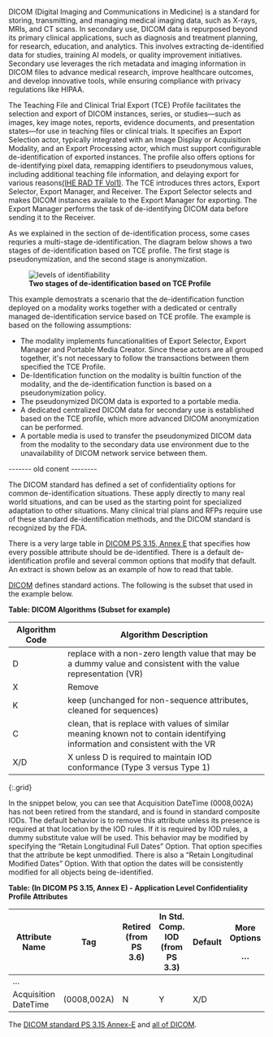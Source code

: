 DICOM (Digital Imaging and Communications in Medicine) is a standard for storing, transmitting, and managing medical imaging data, such as X-rays, MRIs, and CT scans. In secondary use, DICOM data is repurposed beyond its primary clinical applications, such as diagnosis and treatment planning, for research, education, and analytics. This involves extracting de-identified data for studies, training AI models, or quality improvement initiatives. Secondary use leverages the rich metadata and imaging information in DICOM files to advance medical research, improve healthcare outcomes, and develop innovative tools, while ensuring compliance with privacy regulations like HIPAA.

The Teaching File and Clinical Trial Export (TCE) Profile facilitates the selection and export of DICOM instances, series, or studies—such as images, key image notes, reports, evidence documents, and presentation states—for use in teaching files or clinical trials. It specifies an Export Selection actor, typically integrated with an Image Display or Acquisition Modality, and an Export Processing actor, which must support configurable de-identification of exported instances. The profile also offers options for de-identifying pixel data, remapping identifiers to pseudonymous values, including additional teaching file information, and delaying export for various reasons[(IHE RAD TF Vol1)](references.html#IHE_RAD_TF_Vol1). The TCE introduces thres actors, Export Selector, Export Manager, and Receiver. The Export Selector selects and makes DICOM instances availale to the Export Manager for exporting. The Export Manager performs the task of de-identifying DICOM data before sending it to the Receiver.

As we explained in the section of de-identification process, some cases requries a multi-stage de-identification. The diagram below shows a two stages of de-identification based on TCE profile. The first stage is pseudonymization, and the second stage is anonymization.

<figure>
  <img src="example-multi-stage-deid-dicom.png" alt="levels of identifiability">
  <figcaption><strong>Two stages of de-identification based on TCE Profile </strong></figcaption>
</figure>

This example demostrats a scenario that the de-identification function deployed on a modality works together with a dedicated or centrally managed de-identification service based on TCE profile. The example is based on the following assumptions:
- The modality implements funcationalities of Export Selector, Export Manager and Portable Media Creator. Since these actors are all grouped together, it's not necessary to follow the transactions between them specified the TCE Profile.
- De-Identification function on the modality is builtin function of the modality, and the de-identification function is based on a pseudonymization policy.
- The pseudonymized DICOM data is exported to a portable media.
- A dedicated centralized DICOM data for secondary use is established based on the TCE profile, which more advanced DICOM anonymization can be performed.
- A portable media is used to transfer the pseudonymized DICOM data from the modality to the secondary data use environment due to the unavailability of DICOM network service between them.




------- old conent --------

The DICOM standard has defined a set of confidentiality options for common de-identification situations. These apply directly to many real world situations, and can be used as the starting point for specialized adaptation to other situations. Many clinical trial plans and RFPs require use of these standard de-identification methods, and the DICOM standard is recognized by the FDA.

There is a very large table in [DICOM PS 3.15, Annex E](references.html#DICOM-part-15-annex-e) that specifies how every possible attribute should be de-identified. There is a default de-identification profile and several common options that modify that default. An extract is shown below as an example of how to read that table.

[DICOM](references.html#DICOM) defines standard actions. The following is the subset that used in the example below.

**Table: DICOM Algorithms (Subset for example)**

| Algorithm Code | Algorithm Description                                                                                                         |
|----------------|-------------------------------------------------------------------------------------------------------------------------------|
| D              | replace with a non-zero length value that may be a dummy value and consistent with the value representation (VR)              |
| X              | Remove                                                                                                                        |
| K              | keep (unchanged for non-sequence attributes, cleaned for sequences)                                                           |
| C              | clean, that is replace with values of similar meaning known not to contain identifying information and consistent with the VR |
| X/D            | X unless D is required to maintain IOD conformance (Type 3 versus Type 1)                                                     |
{:.grid}

In the snippet below, you can see that Acquisition DateTime (0008,002A) has not been retired from the standard, and is found in standard composite IODs. The default behavior is to remove this attribute unless its presence is required at that location by the IOD rules. If it is required by IOD rules, a dummy substitute value will be used. This behavior may be modified by specifying the “Retain Longitudinal Full Dates” Option. That option specifies that the attribute be kept unmodified. There is also a “Retain Longitudinal Modified Dates” Option. With that option the dates will be consistently modified for all objects being de-identified.

**Table: (In DICOM PS 3.15, Annex E) - Application Level Confidentiality Profile Attributes**

<table style="width:100%;">
<colgroup>
<col style="width: 11%" />
<col style="width: 10%" />
<col style="width: 10%" />
<col style="width: 11%" />
<col style="width: 10%" />
<col style="width: 10%" />
<col style="width: 10%" />
<col style="width: 13%" />
<col style="width: 11%" />
</colgroup>
<thead>
<tr class="header">
<th>Attribute Name</th>
<th>Tag</th>
<th>Retired (from PS 3.6)</th>
<th>In Std. Comp. IOD (from PS 3.3)</th>
<th>Default</th>
<th><p>More Options</p>
<p>…</p></th>
<th>Retain Long. Full Dates Option</th>
<th>Retain Long. Modif. Dates Option</th>
<th><p>More Options</p>
<p>…</p></th>
</tr>
</thead>
<tbody>
<tr class="odd">
<td>…</td>
<td></td>
<td></td>
<td></td>
<td></td>
<td></td>
<td></td>
<td></td>
<td></td>
</tr>
<tr class="even">
<td>Acquisition DateTime</td>
<td>(0008,002A)</td>
<td>N</td>
<td>Y</td>
<td>X/D</td>
<td></td>
<td>K</td>
<td>C</td>
<td></td>
</tr>
</tbody>
</table>

The [DICOM standard PS 3.15 Annex-E](references.html#DICOM-part-15-annex-e) and [all of DICOM](references.html#DICOM).

